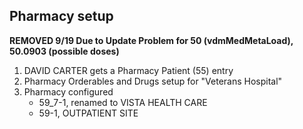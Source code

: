 ## Pharmacy setup

__REMOVED 9/19 Due to Update Problem for 50 (vdmMedMetaLoad), 50.0903 (possible doses)__

1. DAVID CARTER gets a Pharmacy Patient (55) entry
2. Pharmacy Orderables and Drugs setup for "Veterans Hospital"
3. Pharmacy configured  
   - 59_7-1, renamed to VISTA HEALTH CARE
   - 59-1, OUTPATIENT SITE
